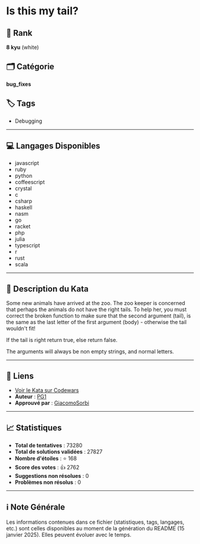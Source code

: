 # Is this my tail?

## 🏅 Rank
**8 kyu** (white)

## 🗂️ Catégorie
**bug_fixes**

## 🏷️ Tags
- Debugging

---

## 💻 Langages Disponibles
- javascript
- ruby
- python
- coffeescript
- crystal
- c
- csharp
- haskell
- nasm
- go
- racket
- php
- julia
- typescript
- r
- rust
- scala

---

## 📜 Description du Kata

Some new animals have arrived at the zoo. The zoo keeper is concerned that perhaps the animals do not have the right tails. To help her, you must correct the broken function to make sure that the second argument (tail), is the same as the last letter of the first argument (body) - otherwise the tail wouldn't fit!

If the tail is right return true, else return false.

The arguments will always be non empty strings, and normal letters.


---

## 🔗 Liens
- [Voir le Kata sur Codewars](https://www.codewars.com/kata/56f695399400f5d9ef000af5)
- **Auteur** : [PG1](https://www.codewars.com/users/PG1)
- **Approuvé par** : [GiacomoSorbi](https://www.codewars.com/users/GiacomoSorbi)

---

## 📈 Statistiques
- **Total de tentatives** : 73280
- **Total de solutions validées** : 27827
- **Nombre d'étoiles** : ⭐ 168
- **Score des votes** : 👍 2762
- **Suggestions non résolues** : 0
- **Problèmes non résolus** : 0

---

## ℹ️ Note Générale
Les informations contenues dans ce fichier (statistiques, tags, langages, etc.) sont celles disponibles au moment de la génération du README (15 janvier 2025). Elles peuvent évoluer avec le temps.
